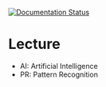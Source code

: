 [![Documentation Status](http://readthedocs.org/projects/chaonan99-note/badge/?version=latest)](http://chaonan99-note.readthedocs.io/en/latest/?badge=latest)

# Lecture

* AI: Artificial Intelligence
* PR: Pattern Recognition